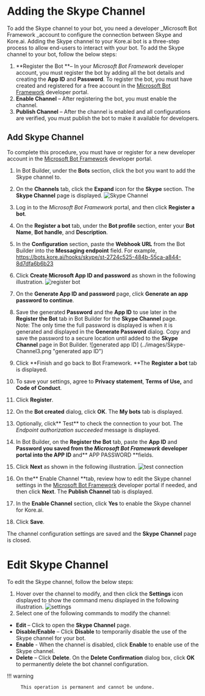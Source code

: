 # Adding the Skype Channel

To add the Skype channel to your bot, you need a developer _Microsoft Bot Framework _account to configure the connection between Skype and Kore.ai. Adding the Skype channel to your Kore.ai bot is a three-step process to allow end-users to interact with your bot. To add the Skype channel to your bot, follow the below steps:



1. **Register the Bot **– In your _Microsoft Bot Framework_ developer account, you must register the bot by adding all the bot details and creating the **App ID** and **Password**. To register the bot, you must have created and registered for a free account in the [Microsoft Bot Framework](https://dev.botframework.com/) developer portal.
2. **Enable Channel** – After registering the bot, you must enable the channel.
3. **Publish Channel** – After the channel is enabled and all configurations are verified, you must publish the bot to make it available for developers.


## Add Skype Channel

To complete this procedure, you must have or register for a new developer account in the [Microsoft Bot Framework](https://dev.botframework.com/) developer portal.

1. In Bot Builder, under the **Bots** section, click the bot you want to add the Skype channel to.
2. On the **Channels** tab, click the **Expand** icon for the **Skype** section. The **Skype Channel** page is displayed.
![Skype Channel](../images/Skype-Channel1.png "Skype Channel")

3. Log in to the _Microsoft Bot Framework_ portal, and then click **Register a bot**.
4. On the **Register a bot** tab, under the **Bot profile** section, enter your **Bot Name**, **Bot handle**, and **Description**.
5. In the **Configuration** section, paste the **Webhook URL** from the Bot Builder into the **Messaging endpoint** field. For example, https://bots.kore.ai/hooks/skype/st-2724c525-484b-55ca-a844-8d7dfa6b6b23
6. Click **Create Microsoft App ID and password** as shown in the following illustration.
![register bot](../images/Skype-Channel2.png "register bot")

7. On the **Generate App ID and password** page, click **Generate an app password to continue**.
8. Save the generated **Password** and the **App ID** to use later in the **Register the Bot** tab in Bot Builder for the **Skype Channel** page. \
Note: The only time the full password is displayed is when it is generated and displayed in the **Generate Password** dialog. Copy and save the password to a secure location until added to the **Skype Channel** page in Bot Builder.
![generated app ID]
(../images/Skype-Channel3.png "generated app ID")

9. Click **Finish and go back to Bot Framework. **The **Register a bot** tab is displayed.
10. To save your settings, agree to **Privacy statement**, **Terms of Use,** and **Code of Conduct**.
11. Click **Register**.
12. On the **Bot created** dialog, click **OK**. The **My bots** tab is displayed.
13. Optionally, click** Test** to check the connection to your bot. The _Endpoint authorization succeeded_ message is displayed.
14. In Bot Builder, on the **Register the Bot** tab, paste the **App ID** and **Password **you saved from the _Microsoft Bot Framework_ developer portal into the** APP ID** and** APP PASSWORD **fields.
15. Click **Next** as shown in the following illustration.
![test connection](../images/Skype-Channel3.png "test connection")


16. On the** Enable Channel **tab, review how to edit the Skype channel settings in the [Microsoft Bot Framework](https://dev.botframework.com/) developer portal if needed, and then click **Next**. The **Publish Channel** tab is displayed.
17.  In the **Enable Channel** section, click **Yes** to enable the Skype channel for Kore.ai.
18. Click **Save**.

The channel configuration settings are saved and the **Skype** **Channel** page is closed.


# **Edit Skype Channel**

To edit the Skype channel, follow the below steps:


1. Hover over the channel to modify, and then click the **Settings** icon displayed to show the command menu displayed in the following illustration.
![settings](../images/Skype-Channel4.png "settings")
2. Select one of the following commands to modify the channel:
  * **Edit** – Click to open the **Skype Channel** page.
  * **Disable/Enable** – Click **Disable** to temporarily disable the use of the Skype channel for your bot.
  * **Enable** - When the channel is disabled, click **Enable** to enable use of the Skype channel.
  * **Delete** – Click **Delete**. On the **Delete Confirmation** dialog box, click **OK** to permanently delete the bot channel configuration.

!!! warning

         This operation is permanent and cannot be undone.

